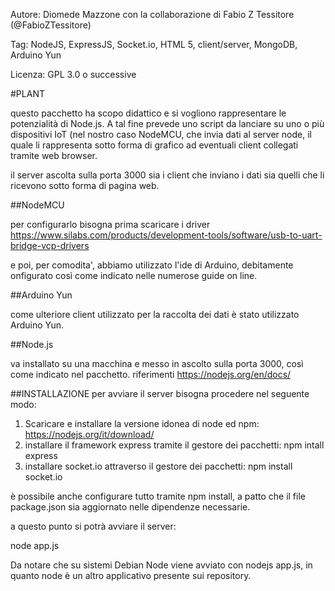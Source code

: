  Autore: Diomede Mazzone con la collaborazione di Fabio Z Tessitore (@FabioZTessitore)

Tag: NodeJS, ExpressJS, Socket.io, HTML 5, client/server, MongoDB, Arduino Yun

Licenza: GPL 3.0 o successive

#PLANT

questo pacchetto ha scopo didattico e si vogliono rappresentare le potenzialità di Node.js. A tal fine prevede uno script da lanciare su uno o più dispositivi IoT (nel nostro caso NodeMCU, che invia dati al server node, il quale li rappresenta sotto forma di grafico ad eventuali client collegati tramite web browser.

il server ascolta sulla porta 3000 sia i client che inviano i dati sia quelli che li ricevono sotto forma di pagina web.


##NodeMCU 

per configurarlo bisogna prima scaricare i driver
https://www.silabs.com/products/development-tools/software/usb-to-uart-bridge-vcp-drivers

e poi, per comodita', abbiamo utilizzato l'ide di Arduino, debitamente onfigurato così come indicato nelle numerose guide on line.

##Arduino Yun

come ulteriore client utilizzato per la raccolta dei dati è stato utilizzato Arduino Yun.

##Node.js

va installato su una macchina e messo in ascolto sulla porta 3000, così come indicato nel pacchetto. riferimenti https://nodejs.org/en/docs/

##INSTALLAZIONE
per avviare il server bisogna procedere nel seguente modo:

1. Scaricare e installare la versione idonea di node ed npm: https://nodejs.org/it/download/
2. installare il framework express tramite il gestore dei pacchetti: npm intall express
3. installare socket.io attraverso il gestore dei pacchetti: npm install socket.io

è possibile anche configurare tutto tramite npm install, a patto che il file package.json sia aggiornato nelle dipendenze necessarie.
 

a questo punto si potrà avviare il server:

node app.js

Da notare che su sistemi Debian Node viene avviato con nodejs app.js, in quanto node è un altro applicativo presente sui repository.
